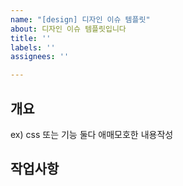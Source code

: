 ```yaml
---
name: "[design] 디자인 이슈 템플릿"
about: 디자인 이슈 템플릿입니다
title: ''
labels: ''
assignees: ''

---
```


## 개요
ex) css 또는 기능 둘다 애매모호한 내용작성

## 작업사항
